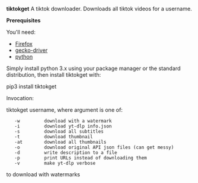**tiktokget**
A tiktok downloader. Downloads all tiktok videos for a username.

**Prerequisites**

You'll need:

 * [Firefox](https://www.mozilla.org/en-US/firefox/new/)
 * [gecko-driver](https://github.com/mozilla/geckodriver/releases)
 * [python](https://www.python.org/)
 
 Simply install python 3.x using your package manager or the standard distribution, then install tiktokget with:
 
 pip3 install tiktokget
 
 Invocation:
 

 tiktokget <argument> username, where argument is one of:

       -w         download with a watermark
       -i         download yt-dlp info.json
       -s         download all subtitles
       -t         download thumbnail
       -at        download all thumbnails
       -o         download original API json files (can get messy)
       -d         write description to a file
       -p         print URLs instead of downloading them
       -v         make yt-dlp verbose

 to download with watermarks
 
 
